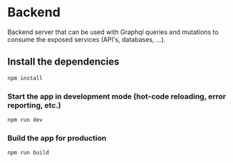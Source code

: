 # Backend

Backend server that can be used with Graphql queries and mutations to consume the exposed services (API's, databases, ...).

## Install the dependencies
```bash
npm install
```

### Start the app in development mode (hot-code reloading, error reporting, etc.)
```bash
npm run dev
```

### Build the app for production
```bash
npm run build
```
